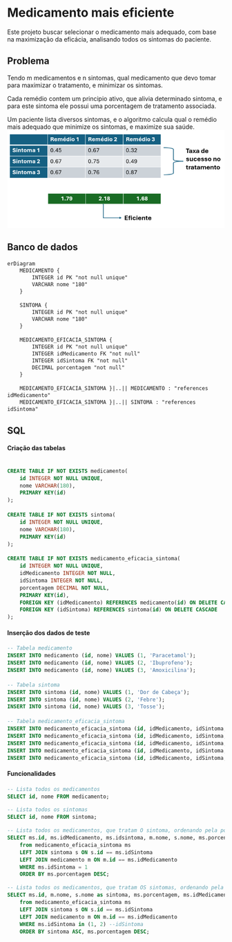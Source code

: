 # Medicamento mais eficiente
Este projeto buscar selecionar o medicamento mais adequado, com base na maximização da eficácia, analisando todos os sintomas do paciente.

## Problema
Tendo m medicamentos e n sintomas, qual medicamento que devo tomar para maximizar o tratamento, e minimizar os sintomas.

Cada remédio contem um principio ativo, que alivia determinado sintoma, e para este sintoma ele possui uma porcentagem de tratamento associada.

Um paciente lista diversos sintomas, e o algoritmo calcula qual o remédio mais adequado que minimize os sintomas, e maximize sua saúde.
![](/image.png)

## Banco de dados

```mermaid
erDiagram
    MEDICAMENTO {
        INTEGER id PK "not null unique"
        VARCHAR nome "180"
    }

    SINTOMA {
        INTEGER id PK "not null unique"
        VARCHAR nome "180"
    }

    MEDICAMENTO_EFICACIA_SINTOMA {
        INTEGER id PK "not null unique"
        INTEGER idMedicamento FK "not null"
        INTEGER idSintoma FK "not null"
        DECIMAL porcentagem "not null"
    }

    MEDICAMENTO_EFICACIA_SINTOMA }|..|| MEDICAMENTO : "references idMedicamento"
    MEDICAMENTO_EFICACIA_SINTOMA }|..|| SINTOMA : "references idSintoma"

```


## SQL

#### Criação das tabelas

```sql

CREATE TABLE IF NOT EXISTS medicamento(
    id INTEGER NOT NULL UNIQUE,
    nome VARCHAR(180),
  	PRIMARY KEY(id)
);

CREATE TABLE IF NOT EXISTS sintoma(
    id INTEGER NOT NULL UNIQUE,
    nome VARCHAR(180),
  	PRIMARY KEY(id)
);

CREATE TABLE IF NOT EXISTS medicamento_eficacia_sintoma(
    id INTEGER NOT NULL UNIQUE,
    idMedicamento INTEGER NOT NULL,
    idSintoma INTEGER NOT NULL,
    porcentagem DECIMAL NOT NULL,
  	PRIMARY KEY(id),
  	FOREIGN KEY (idMedicamento) REFERENCES medicamento(id) ON DELETE CASCADE,
  	FOREIGN KEY (idSintoma) REFERENCES sintoma(id) ON DELETE CASCADE
);

```

#### Inserção dos dados de teste

```sql
-- Tabela medicamento
INSERT INTO medicamento (id, nome) VALUES (1, 'Paracetamol');
INSERT INTO medicamento (id, nome) VALUES (2, 'Ibuprofeno');
INSERT INTO medicamento (id, nome) VALUES (3, 'Amoxicilina');

-- Tabela sintoma
INSERT INTO sintoma (id, nome) VALUES (1, 'Dor de Cabeça');
INSERT INTO sintoma (id, nome) VALUES (2, 'Febre');
INSERT INTO sintoma (id, nome) VALUES (3, 'Tosse');

-- Tabela medicamento_eficacia_sintoma
INSERT INTO medicamento_eficacia_sintoma (id, idMedicamento, idSintoma, porcentagem) VALUES (1, 1, 1, 0.95);
INSERT INTO medicamento_eficacia_sintoma (id, idMedicamento, idSintoma, porcentagem) VALUES (2, 1, 2, 0.80);
INSERT INTO medicamento_eficacia_sintoma (id, idMedicamento, idSintoma, porcentagem) VALUES (3, 2, 1, 0.85);
INSERT INTO medicamento_eficacia_sintoma (id, idMedicamento, idSintoma, porcentagem) VALUES (4, 2, 2, 0.90);
INSERT INTO medicamento_eficacia_sintoma (id, idMedicamento, idSintoma, porcentagem) VALUES (5, 3, 3, 0.75);

```

#### Funcionalidades

```sql
-- Lista todos os medicamentos
SELECT id, nome FROM medicamento;
```

```sql
-- Lista todos os sintomas
SELECT id, nome FROM sintoma;
```

```sql
-- Lista todos os medicamentos, que tratam O sintoma, ordenando pela porcentagem de eficiencia
SELECT ms.id, ms.idMedicamento, ms.idsintoma, m.nome, s.nome, ms.porcentagem
	from medicamento_eficacia_sintoma ms
    LEFT JOIN sintoma s ON s.id == ms.idSintoma
    LEFT JOIN medicamento m ON m.id == ms.idMedicamento
    WHERE ms.idSintoma = 1
    ORDER BY ms.porcentagem DESC;
```

```sql
-- Lista todos os medicamentos, que tratam OS sintomas, ordenando pela porcentagem de eficiencia
SELECT ms.id, m.nome, s.nome as sintoma, ms.porcentagem, ms.idMedicamento, ms.idsintoma
	from medicamento_eficacia_sintoma ms
    LEFT JOIN sintoma s ON s.id == ms.idSintoma
    LEFT JOIN medicamento m ON m.id == ms.idMedicamento
    WHERE ms.idSintoma in (1, 2) --idSintoma
    ORDER BY sintoma ASC, ms.porcentagem DESC;
```